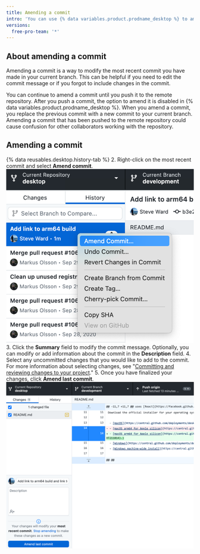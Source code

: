 ```yaml
---
title: Amending a commit
intro: 'You can use {% data variables.product.prodname_desktop %} to amend your last commit.'
versions:
  free-pro-team: '*'
---
```


## About amending a commit

Amending a commit is a way to modify the most recent commit you have made in your current branch. This can be helpful if you need to edit the commit message or if you forgot to include changes in the commit.

You can continue to amend a commit until you push it to the remote repository. After you push a commit, the option to amend it is disabled in {% data variables.product.prodname_desktop %}. When you amend a commit, you replace the previous commit with a new commit to your current branch. Amending a commit that has been pushed to the remote repository could cause confusion for other collaborators working with the repository.

## Amending a commit

{% data reusables.desktop.history-tab %}
2. Right-click on the most recent commit and select **Amend commit**.
  ![Amend commit context menu](/assets/images/help/desktop/amend-commit-context-menu.png)
3. Click the **Summary** field to modify the commit message. Optionally, you can modify or add information about the commit in the **Description** field.
4. Select any uncommitted changes that you would like to add to the commit. For more information about selecting changes, see "[Committing and reviewing changes to your project](/desktop/contributing-and-collaborating-using-github-desktop/making-changes-in-a-branch/committing-and-reviewing-changes-to-your-project#selecting-changes-to-include-in-a-commit)."
5. Once you have finalized your changes, click **Amend last commit**.
  ![Amend last commit overview](/assets/images/help/desktop/amend-last-commit-overview.png)
